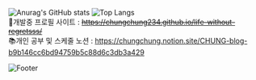 
![Anurag's GitHub stats](https://github-readme-stats.vercel.app/api?username=chungchung234&show_icons=true&theme=dark) 
![Top Langs](https://github-readme-stats.vercel.app/api/top-langs/?username=chungchung234&langs_count=10&layout=compact&theme=dark)
<br>
🔧개발중 프로필 사이트 : ~~https://chungchung234.github.io/life-without-regretsss/~~
<br>
:books:개인 공부 및 스케줄 노션 : https://chungchung.notion.site/CHUNG-blog-b9b146cc6bd94759b5c88d6c3db3a429


![Footer](https://capsule-render.vercel.app/api?type=waving&color=auto&height=200&section=footer) 


